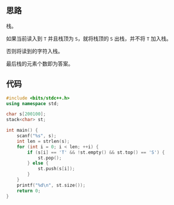 ## 思路

栈。

如果当前读入到 `T` 并且栈顶为 `S`，就将栈顶的 `S` 出栈，并不将 `T` 加入栈。

否则将读到的字符入栈。

最后栈的元素个数即为答案。

## 代码

```cpp
#include <bits/stdc++.h>
using namespace std;

char s[200100];
stack<char> st;

int main() {
    scanf("%s", s);
    int len = strlen(s);
    for (int i = 0; i < len; ++i) {
        if (s[i] == 'T' && !st.empty() && st.top() == 'S') {
            st.pop();
        } else {
            st.push(s[i]);
        }
    }
    printf("%d\n", st.size());
    return 0;
}
```
